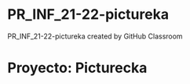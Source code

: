 # PR_INF_21-22-pictureka
PR_INF_21-22-pictureka created by GitHub Classroom

# Proyecto: Picturecka
